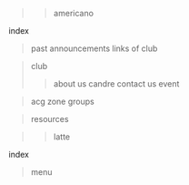 >>americano

index
>past announcements
>links of club

>club
>>about us
>>candre
>>contact us
>>event

>acg zone
>groups

>resources

>>latte

index
>menu